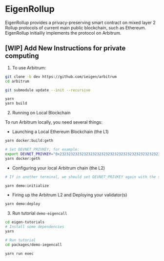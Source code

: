 # EigenRollup

EigenRollup provides a privacy-preserving smart contract on mixed layer 2 Rollup protocols of current main public blockchain, such as Ethereum. EigenRollup initiailly implements the protocol on Arbitrum.

## [WIP] Add New Instructions for private computing

1. To use Arbitrum:

```bash
git clone -b dev https://github.com/ieigen/arbitrum
cd arbitrum

git submodule update --init --recursive

yarn
yarn build
```

2. Running on Local Blockchain

To run Arbitrum locally, you need several things:

  - Launching a Local Ethereum Blockchain (the L1)

  ```bash
  yarn docker:build:geth

  # Set DEVNET_PRIVKEY, for example:
  export DEVNET_PRIVKEY="0x2323232323232323232323232323232323232323232323232323232323232323"
  yarn docker:geth
  ```

  - Configuring your local Arbitrum chain (the L2)

  ```bash
  # If in another terminal, we should set DEVNET_PRIVKEY again with the same value as before
  
  yarn demo:initialize
  ```

  - Firing up the Arbitrum L2 and Deploying your validator(s)

  ```bash
  yarn demo:deploy
  ```

3. Run tutorial `demo-eigencall`

```bash
cd eigen-tutorials
# Install some dependencies
yarn

# Run tutorial
cd packages/demo-iegencall

yarn run exec
```
